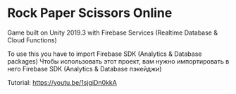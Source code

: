 # Rock Paper Scissors Online

Game built on Unity 2019.3 with Firebase Services (Realtime Database & Cloud Functions)

To use this you have to import Firebase SDK (Analytics & Database packages)
Чтобы использовать этот проект, вам нужно импортировать в него Firebase SDK (Analytics & Database пэкейджи)

Tutorial: https://youtu.be/1sjgiDn0kkA
